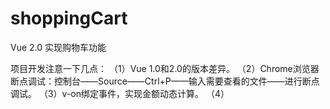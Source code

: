# shoppingCart
Vue 2.0 实现购物车功能

项目开发注意一下几点：
（1）Vue 1.0和2.0的版本差异。
（2）Chrome浏览器断点调试：控制台——Source——Ctrl+P——输入需要查看的文件——进行断点调试。
（3）v-on绑定事件，实现金额动态计算。
（4）
